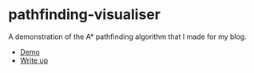 # pathfinding-visualiser

A demonstration of the A* pathfinding algorithm that I made for my blog.

 - [Demo][1]
 - [Write up][2]
 
 
  [1]: http://www.growingwiththeweb.com/p/html5-demo.html
  [2]: http://www.growingwiththeweb.com/2012/06/a-pathfinding-algorithm.html
